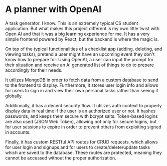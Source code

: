 # A planner with OpenAI

A task generator. I know. This is an extremely typical CS student application. But what makes this project different is my own little twist with Open AI and that it 
was a big learning experience for me. It has a very simple frontend powered by React, but the backend is where the magic is. 

On top of the typical functionalities of a checklist app (adding, deleting, and viewing tasks), pretend a user might have an upcoming event they don't
know how to prepare for. Using OpenAI, a user can input the prompt for their situation and receive an AI generated list of things to do to prepare
accordingly for their needs.

It utilizes MongoDB in order to fetch data from a custom database to send to the frontend to display. Furthermore, it stores user login info and 
allows for users to sign in and view their own personal tasks rather than seeing it globally.

Additionally, it has a decent security flow. It utilizes auth context to properly display data in real time if the user is an authorized user or not.
It hashes passwords, and keeps them secure with bcrypt salts. Token-based logins are also used (JSON Web Token), allowing not only for secure logins,
but for user sessions to expire in order to prevent others from exploiting signed in accounts. 

Finally, it has custom RESTful API routes for CRUD requests, which allows for user login and signups and for users to create/delete/update tasks which are 
saved to the database. These routes are protected, meaning they cannot be accessed without the proper authorization. 
